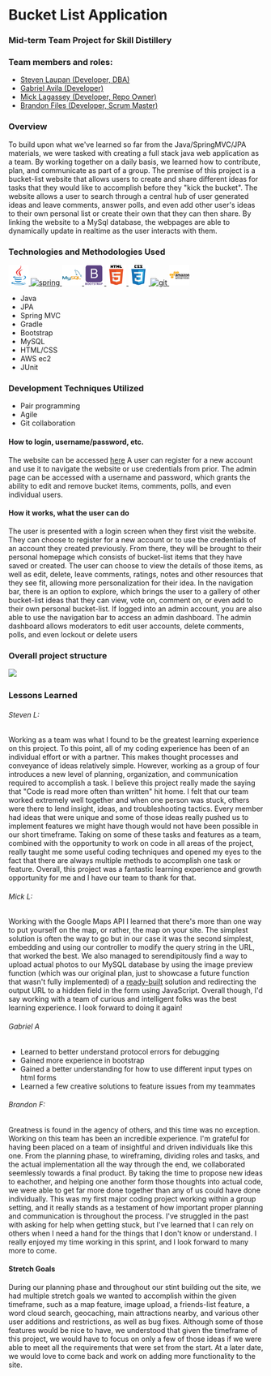 # Bucket List Application

### Mid-term Team Project for Skill Distillery

### Team members and roles:

-   <a href="https://www.linkedin.com/in/stevenlaupan/"> Steven Laupan (Developer, DBA) </a>
-   <a href="https://www.linkedin.com/in/gabriel-avila-2a4a7113a/"> Gabriel Avila (Developer)  </a>
-   <a href="https://www.linkedin.com/in/michael-lagassey/"> Mick Lagassey (Developer, Repo Owner) </a>
-   <a href="https://www.linkedin.com/in/bfiles/"> Brandon Files (Developer, Scrum Master) </a>

### Overview

To build upon what we've learned so far from the Java/SpringMVC/JPA materials, we were tasked with creating a full stack java web application as a team.
By working together on a daily basis, we learned how to contribute, plan, and communicate as part of a group.
The premise of this project is a bucket-list website that allows users to create and share different ideas for tasks that they would like to accomplish before they "kick the bucket". The website allows a user to search through a central hub of user generated ideas and leave comments, answer polls, and even add other user's ideas to their own personal list or create their own that they can then share. By linking the website to a MySql database, the webpages are able to dynamically update in realtime as the user interacts with them.

### Technologies and Methodologies Used
<a href="https://www.java.com" target="_blank"> <img src="https://raw.githubusercontent.com/devicons/devicon/master/icons/java/java-original.svg" alt="java" width="40" height="40"/> </a>
<a href="https://spring.io/" target="_blank"> <img src="https://www.vectorlogo.zone/logos/springio/springio-icon.svg" alt="spring" width="40" height="40"/> </a>
<a href="https://www.mysql.com/" target="_blank"> <img src="https://raw.githubusercontent.com/devicons/devicon/master/icons/mysql/mysql-original-wordmark.svg" alt="mysql" width="40" height="40"/> </a>
<a href="https://getbootstrap.com" target="_blank"> <img src="https://raw.githubusercontent.com/devicons/devicon/master/icons/bootstrap/bootstrap-plain-wordmark.svg" alt="bootstrap" width="40" height="40"/> </a>
<a href="https://www.w3.org/html/" target="_blank"> <img src="https://raw.githubusercontent.com/devicons/devicon/master/icons/html5/html5-original-wordmark.svg" alt="html5" width="40" height="40"/> </a>
<a href="https://www.w3schools.com/css/" target="_blank"> <img src="https://raw.githubusercontent.com/devicons/devicon/master/icons/css3/css3-original-wordmark.svg" alt="css3" width="40" height="40"/> </a>
<a href="https://git-scm.com/" target="_blank"> <img src="https://www.vectorlogo.zone/logos/git-scm/git-scm-icon.svg" alt="git" width="40" height="40"/> </a>
<a href="https://aws.amazon.com" target="_blank"> <img src="https://raw.githubusercontent.com/devicons/devicon/master/icons/amazonwebservices/amazonwebservices-original-wordmark.svg" alt="aws" width="40" height="40"/> </a>

-   Java
-   JPA
-   Spring MVC
-   Gradle
-   Bootstrap
-   MySQL
-   HTML/CSS
-   AWS ec2
-   JUnit

### Development Techniques Utilized

-   Pair programming
-   Agile
-   Git collaboration

<Link to deployed application>

#### How to login, username/password, etc.
The website can be accessed <a href="http://18.189.91.96:8080/BuckIt/">here</a>
A user can register for a new account and use it to navigate the website or use credentials from prior.
The admin page can be accessed with a username and password, which grants the ability to edit and remove bucket items, comments, polls, and even individual users.

#### How it works, what the user can do
The user is presented with a login screen when they first visit the website.
They can choose to register for a new account or to use the credentials of an account they created previously.
From there, they will be brought to their personal homepage which consists of bucket-list items that they have saved or created.
The user can choose to view the details of those items, as well as edit, delete, leave comments, ratings, notes and other resources that they see fit, allowing more personalization for their idea.
In the navigation bar, there is an option to explore, which brings the user to a gallery of other bucket-list ideas that they can view, vote on, comment on, or even add to their own personal bucket-list.
If logged into an admin account, you are also able to use the navigation bar to access an admin dashboard. The admin dashboard allows moderators to edit user accounts, delete comments, polls, and even lockout or delete users

### Overall project structure
<img src="https://user-images.githubusercontent.com/23006320/126818019-01bd3339-42f3-4706-858f-7e647b49c16e.png">
  
### Lessons Learned

###### Steven L:

Working as a team was what I found to be the greatest learning experience on this project.
To this point, all of my coding experience has been of an individual effort or with a partner. This makes
thought processes and conveyance of ideas relatively simple. However, working as a group of four
introduces a new level of planning, organization, and communication required to accomplish a task.
I believe this project really made the saying that "Code is read more often than written" hit home.
I felt that our team worked extremely well together and when one person was stuck, others were there to lend insight, ideas, and troubleshooting tactics. Every member had ideas that were unique and some of those ideas really pushed us to implement features we might have though would not have been possible in our short timeframe. Taking on some of these tasks and features as a team, combined with the opportunity to work on code in all areas of the project, really taught me some useful coding techniques and opened my eyes to the fact that there are always multiple methods to accomplish one task or feature. Overall, this project was a fantastic learning experience and growth opportunity for me and I have our team to thank for that.

###### Mick L:
Working with the Google Maps API I learned that there's more than one way to put yourself on the map, or rather, the map on your site. The simplest solution is often the way to go but in our case it was the second simplest, embedding and using our controller to modify the query string in the URL, that worked the best. We also managed to serendipitously find a way to upload actual photos to our MySQL database by using the image preview function (which was our original plan, just to showcase a future function that wasn't fully implemented) of a <a href="https://bootstrapious.com/p/bootstrap-image-upload">ready-built</a> solution and redirecting the output URL to a hidden field in the form using JavaScript. Overall though, I'd say working with a team of curious and intelligent folks was the best learning experience. I look forward to doing it again!

###### Gabriel A
* Learned to better understand protocol errors for debugging
* Gained more experience in bootstrap
* Gained a better understanding for how to use different input types on html forms
* Learned a few creative solutions to feature issues from my teammates

###### Brandon F:
Greatness is found in the agency of others, and this time was no exception. Working on this team has been an incredible experience. I'm grateful for having been placed on a team of insightful and driven individuals like this one. From the planning phase, to wireframing, dividing roles and tasks, and the actual implementation all the way through the end, we collaborated seemlessly towards a final product. By taking the time to propose new ideas to eachother, and helping one another form those thoughts into actual code, we were able to get far more done together than any of us could have done individually. This was my first major coding project working within a group setting, and it really stands as a testament of how important proper planning and communication is throughout the process. I've struggled in the past with asking for help when getting stuck, but I've learned that I can rely on others when I need a hand for the things that I don't know or understand. I really enjoyed my time working in this sprint, and I look forward to many more to come. 

#### Stretch Goals
During our planning phase and throughout our stint building out the site, we had multiple stretch goals we wanted to accomplish within the given timeframe, such as a map feature, image upload, a friends-list feature, a word cloud search, geocaching, main attractions nearby, and various other user additions and restrictions, as well as bug fixes.
Although some of those features would be nice to have, we understood that given the timeframe of this project, we would have to focus on only a few of those ideas if we were able to meet all the requirements that were set from the start. At a later date, we would love to come back and work on adding more functionality to the site.

